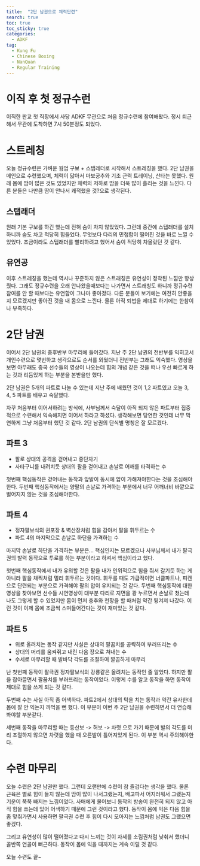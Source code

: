 ```yaml
---
title:  "2단 남권으로 체력단련"
search: true
toc: true
toc_sticky: true
categories: 
  - ADKF
tag:
  - Kung Fu
  - Chinese Boxing
  - NanQuan
  - Regular Training
---
```


# 이직 후 첫 정규수런

이직한 판교 첫 직장에서 사당 ADKF 무관으로 처음 정규수련에 참여해봤다.
정시 퇴근해서 무관에 도착하면 7시 50분정도 되었다.

# 스트레칭

오늘 정규수련은 가벼운 웜업 구보 + 스탭레더로 시작해서 스트레칭을 했다.
2단 남권을 메인으로 수련했으며, 체력이 닳아서 마보궁추와 기초 근력 트레이닝, 산타는 못했다.
원래 몸에 땀이 많은 것도 있었지만 체력의 저하로 땀을 더욱 많이 흘리는 것을 느낀다.
다른 분들은 나만큼 땀이 안나서 쾌적했을 것?으로 생각된다.

## 스탭래더
원래 기본 구보를 하긴 했는데 전혀 숨이 차지 않았었다.
그런데 중간에 스텝래더를 설치하니까 숨도 차고 적당히 힘들었다.
무엇보다 다리의 민첩함이 떨어진 것을 바로 느낄 수 있었다.
조금이라도 스탭래더를 빨리하려고 했어서 숨이 적당히 차올랐던 것 같다.

## 유연공

이후 스트레칭을 했는데 역시나 꾸준하지 않은 스트래칭은 유연성이 정착된 느낌만 항상 줬다.
그래도 정규수련을 오래 안나왔을때보다는 나가면서 스트래칭도 하니까 정규수련참여를 안 할 때보다는 유연함이 그나마 좋아졌다.
다른 분들이 보기에는 여전히 안좋을지 모르겠지만 좋아진 것을 내 몸으로 느낀다.
물론 아직 퇴법을 제대로 하기에는 한참이나 부족하다.

# 2단 남권

이어서 2단 남권의 중후반부 마무리에 들어갔다.
지난 주 2단 남권의 전반부를 익히고서 개인수련으로 몇번하고 생각으로도 순서를 외웠더니 전반부는 그래도 익숙했다.
영상을 보면 아무래도 중국 선수들의 영상이 나오는데 힘의 개념 같은 것을 떠나 우선 빠르게 하는 것과 리듬있게 하는 부분을 본받을만 했다.

2단 남권은 5개의 파트로 나눌 수 있는데 지난 주에 배웠던 것이 1,2 파트였고 오늘 3, 4, 5 파트를 배우고 숙달했다.

자꾸 처음부터 이어서하려는 방식에, 사부님께서 숙달이 아직 되지 않은 파트부터 집중적으로 수련해서 익숙해지면 이어서 하라고 하셨다.
생각해보면 당연한 것인데 너무 막연하게 그냥 처음부터 했던 것 같다.
2단 남권의 단식별 명칭은 잘 모르겠다.

## 파트 3

- 팔로 상대의 공격을 걷어내고 중단차기
- 사타구니를 내려치듯 상대의 팔을 걷어내고 손날로 어깨를 타격하는 수

첫번째 핵심동작은 걷어내는 동작과 앞발이 동시에 압이 가해져야한다는 것을 조심해야한다.
두번째 핵심동작에서는 양팔의 손날로 가격하는 부분에서 너무 어깨너비 바깥으로 벌어지지 않는 것을 조심해야한다.

## 파트 4

- 정자팔보식의 권포장 & 벽산장처럼 힘을 감아서 팔을 휘두르는 수
- 파트 4의 마지막으로 손날로 하단을 가격하는 수

마지막 손날로 하단을 가격하는 부분은... 핵심인지는 모르겠으나 사부님께서 내가 팔극권의 발력 동작으로 투로를 하는 부분이라고 하셔서 핵심이라고 했다.

첫번째 핵심동작에서 내가 유의할 것은 팔을 내가 인위적으로 힘을 줘서 갈기듯 하는 게 아니라 팔을 채찍처럼 멀리 휘두르는 것이다.
휘두를 때도 가급적이면 너클파트나, 피켄으로 단련되는 부분으로 가격해야 팔의 압이 유지되는 것 같다.
두번째 핵심동작에 대한 영상을 찾아보면 선수들 시연영상이 대부분 다리로 지면을 쾅 누르면서 손날로 쳤는데 나도 그렇게 할 수 있었지만 몸이 먼저 충추와 천장을 할 때처럼 약간 튕겨져 나갔다.
이런 것이 이제 몸에 조금씩 스며들어간다는 것이 재미있는 것 같다.

## 파트 5

- 위로 올려치는 동작 같지만 사실은 상대의 팔꿈치를 공략하여 부러뜨리는 수
- 상대의 머리를 움켜쥐고 내린 다음 장으로 쳐내는 수
- 수세로 마무리할 때 발바닥 각도를 조절하여 깔끔하게 마무리

난 첫번째 동작이 팔극권 정자팔보식의 강룡같은 올려치는 동작인 줄 알았다.
하지만 팔을 잡아끌면서 팔꿈치를 부러뜨리는 동작이었다.
이렇게 수를 알고 동작을 하면 동작이 제대로 힘을 쓰게 되는 것 같다.

두번째 수는 사실 아직 좀 어색하다.
파트2에서 상대의 턱을 치는 동작과 약간 유사한데 몸에 잘 안 익는지 까먹을 뻔 했다.
이 부분이 이번 주 2단 남권을 수련하면서 더 연습해봐야할 부분같다.

세번째 동작을 마무리할 때는 등산보 -> 허보 -> 차렷 으로 가기 때문에 발의 각도를 미리 조절하지 않으면 차렷을 했을 때 오른발이 틀어져있게 된다.
이 부분 역시 주의해야한다.

# 수련 마무리

오늘 수련은 2단 남권만 했다.
그런데 오랜만에 수련이 참 즐겁다는 생각을 했다.
물론 근육은 별로 힘이 들지 않는데 땀이 많이 나서그랬는지, 배고파서 어지러워서 그랬는지 기운이 쭉쭉 빠지는 느낌이었다.
사매에게 물어보니 동작의 방송이 완전히 되지 않고 아직 힘을 쓰는데 있어 어색하기 때문에 그런 것이라고 했다.
동작이 몸에 익은 다음 힘을 좀 맞춰가면서 사용하면 팔극권 수련 후 힘이 다시 모아지는 느낌처럼 남권도 그랬으면 좋겠다.

그리고 유연성이 많이 떨어졌다고 다시 느끼는 것이 자세를 소림권처럼 낮춰서 했더니 골반쪽 연골이 뻐근하다.
동작이 몸에 익을 때까지는 계속 이럴 것 같다.

오늘 수련도 끝~